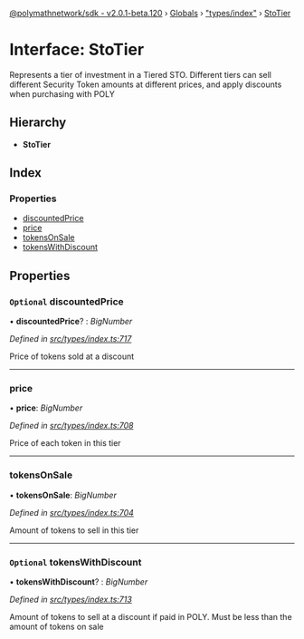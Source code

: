 [@polymathnetwork/sdk - v2.0.1-beta.120](../README.md) › [Globals](../globals.md) › ["types/index"](../modules/_types_index_.md) › [StoTier](_types_index_.stotier.md)

# Interface: StoTier

Represents a tier of investment in a Tiered STO.
Different tiers can sell different Security Token amounts at different prices, and apply discounts when purchasing with POLY

## Hierarchy

- **StoTier**

## Index

### Properties

- [discountedPrice](_types_index_.stotier.md#optional-discountedprice)
- [price](_types_index_.stotier.md#price)
- [tokensOnSale](_types_index_.stotier.md#tokensonsale)
- [tokensWithDiscount](_types_index_.stotier.md#optional-tokenswithdiscount)

## Properties

### `Optional` discountedPrice

• **discountedPrice**? : _BigNumber_

_Defined in [src/types/index.ts:717](https://github.com/PolymathNetwork/polymath-sdk/blob/1da5bc5/src/types/index.ts#L717)_

Price of tokens sold at a discount

---

### price

• **price**: _BigNumber_

_Defined in [src/types/index.ts:708](https://github.com/PolymathNetwork/polymath-sdk/blob/1da5bc5/src/types/index.ts#L708)_

Price of each token in this tier

---

### tokensOnSale

• **tokensOnSale**: _BigNumber_

_Defined in [src/types/index.ts:704](https://github.com/PolymathNetwork/polymath-sdk/blob/1da5bc5/src/types/index.ts#L704)_

Amount of tokens to sell in this tier

---

### `Optional` tokensWithDiscount

• **tokensWithDiscount**? : _BigNumber_

_Defined in [src/types/index.ts:713](https://github.com/PolymathNetwork/polymath-sdk/blob/1da5bc5/src/types/index.ts#L713)_

Amount of tokens to sell at a discount if paid in POLY.
Must be less than the amount of tokens on sale
